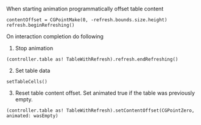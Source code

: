 When starting animation programmatically offset table content

```
contentOffset = CGPointMake(0, -refresh.bounds.size.height)
refresh.beginRefreshing()
```

On interaction completion do following

1) Stop animation

```
(controller.table as! TableWithRefresh).refresh.endRefreshing()
```

2) Set table data

```
setTableCells()
```

3) Reset table content offset. Set animated true if the table was previously empty.

```
(controller.table as! TableWithRefresh).setContentOffset(CGPointZero, animated: wasEmpty)
```

